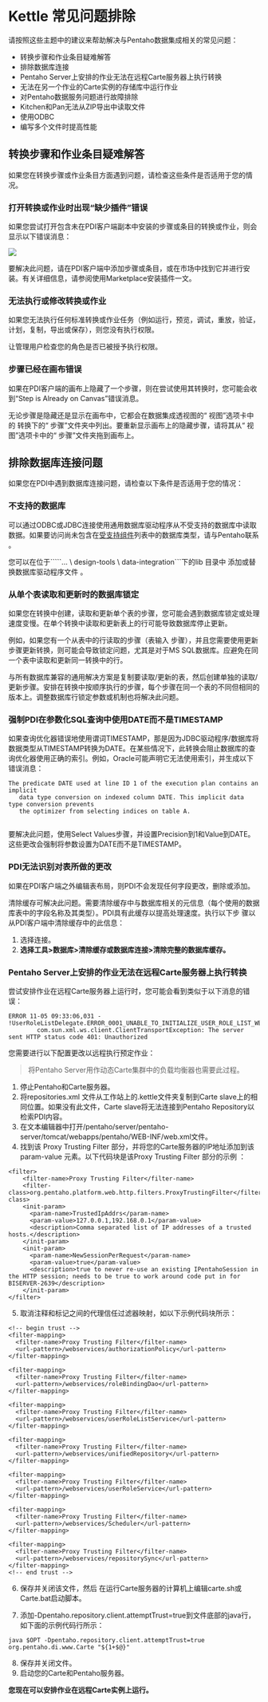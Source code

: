 # Kettle 常见问题排除

请按照这些主题中的建议来帮助解决与Pentaho数据集成相关的常见问题：

- 转换步骤和作业条目疑难解答
- 排除数据库连接
- Pentaho Server上安排的作业无法在远程Carte服务器上执行转换
- 无法在另一个作业的Carte实例的存储库中运行作业
- 对Pentaho数据服务问题进行故障排除
- Kitchen和Pan无法从ZIP导出中读取文件
- 使用ODBC
- 编写多个文件时提高性能

## 转换步骤和作业条目疑难解答

如果您在转换步骤或作业条目方面遇到问题，请检查这些条件是否适用于您的情况。

### 打开转换或作业时出现“缺少插件”错误

如果您尝试打开包含未在PDI客户端副本中安装的步骤或条目的转换或作业，则会显示以下错误消息：

![](/image/ssPDIMissingPlugins.png)

要解决此问题，请在PDI客户端中添加步骤或条目，或在市场中找到它并进行安装。有关详细信息，请参阅使用Marketplace安装插件一文。

### 无法执行或修改转换或作业

如果您无法执行任何标准转换或作业任务（例如运行，预览，调试，重放，验证，计划，复制，导出或保存），则您没有执行权限。

让管理用户检查您的角色是否已被授予执行权限。

### 步骤已经在画布错误

如果在PDI客户端的画布上隐藏了一个步骤，则在尝试使用其转换时，您可能会收到“Step is Already on Canvas”错误消息。

无论步骤是隐藏还是显示在画布中，它都会在数据集成透视图的“ 视图”选项卡中的  转换下的“ 步骤”文件夹中列出。要重新显示画布上的隐藏步骤，请将其从“ 视图”选项卡中的“ 步骤”文件夹拖到画布上。

## 排除数据库连接问题

如果您在PDI中遇到数据库连接问题，请检查以下条件是否适用于您的情况：

### 不支持的数据库

可以通过ODBC或JDBC连接使用通用数据库驱动程序从不受支持的数据库中读取数据。如果要访问尚未包含在[受支持组件]()列表中的数据库类型，请与Pentaho联系  。

您可以在位于`````... \ design-tools \ data-integration```下的lib 目录中  添加或替换数据库驱动程序文件  。

### 从单个表读取和更新时的数据库锁定

如果您在转换中创建，读取和更新单个表的步骤，您可能会遇到数据库锁定或处理速度变慢。在单个转换中读取和更新表上的行可能导致数据库停止更新。

例如，如果您有一个从表中的行读取的步骤（表输入  步骤），并且您需要使用更新  步骤更新转换，则可能会导致锁定问题，尤其是对于MS SQL数据库。应避免在同一个表中读取和更新同一转换中的行。

与所有数据库兼容的通用解决方案是复制要读取/更新的表，然后创建单独的读取/更新步骤。安排在转换中按顺序执行的步骤，每个步骤在同一个表的不同但相同的版本上。调整数据库行锁定参数或机制也将解决此问题。

### 强制PDI在参数化SQL查询中使用DATE而不是TIMESTAMP

如果查询优化器错误地使用谓词TIMESTAMP，那是因为JDBC驱动程序/数据库将数据类型从TIMESTAMP转换为DATE。在某些情况下，此转换会阻止数据库的查
询优化器使用正确的索引。例如，Oracle可能声明它无法使用索引，并生成以下错误消息：

```$xslt
The predicate DATE used at line ID 1 of the execution plan contains an implicit
   data type conversion on indexed column DATE. This implicit data type conversion prevents
   the optimizer from selecting indices on table A.
  
```

要解决此问题，使用Select Values步骤，并设置Precision到1和Value到DATE。这些更改会强制将参数设置为DATE而不是TIMESTAMP。

### PDI无法识别对表所做的更改

如果在PDI客户端之外编辑表布局，则PDI不会发现任何字段更改，删除或添加。

清除缓存可解决此问题。需要清除缓存中与数据库相关的元信息（每个使用的数据库表中的字段名称及其类型）。PDI具有此缓存以提高处理速度。执行以下步
骤以从PDI客户端中清除缓存中的此信息：

1. 选择连接。
2. **选择工具>数据库>清除缓存或数据库连接>清除完整的数据库缓存。**

### Pentaho Server上安排的作业无法在远程Carte服务器上执行转换

尝试安排作业在远程Carte服务器上运行时，您可能会看到类似于以下消息的错误：

```
ERROR 11-05 09:33:06,031 - !UserRoleListDelegate.ERROR_0001_UNABLE_TO_INITIALIZE_USER_ROLE_LIST_WEBSVC!
        com.sun.xml.ws.client.ClientTransportException: The server sent HTTP status code 401: Unauthorized

```

您需要进行以下配置更改以远程执行预定作业：

> 将Pentaho Server用作动态Carte集群中的负载均衡器也需要此过程。

1. 停止Pentaho和Carte服务器。
2. 将repositories.xml 文件从工作站上的.kettle文件夹复制到Carte slave上的相同位置。如果没有此文件，Carte slave将无法连接到Pentaho Repository以检索PDI内容。
3. 在文本编辑器中打开/pentaho/server/pentaho-server/tomcat/webapps/pentaho/WEB-INF/web.xml文件。
4. 找到该  Proxy Trusting Filter 部分，并将您的Carte服务器的IP地址添加到该param-value 元素。以下代码块是该Proxy Trusting Filter 部分的示例  ：

```
<filter>
    <filter-name>Proxy Trusting Filter</filter-name>
    <filter-class>org.pentaho.platform.web.http.filters.ProxyTrustingFilter</filter-class>
    <init-param>
      <param-name>TrustedIpAddrs</param-name>
      <param-value>127.0.0.1,192.168.0.1</param-value>
      <description>Comma separated list of IP addresses of a trusted hosts.</description>
    </init-param>
    <init-param>
      <param-name>NewSessionPerRequest</param-name>
      <param-value>true</param-value>
      <description>true to never re-use an existing IPentahoSession in the HTTP session; needs to be true to work around code put in for BISERVER-2639</description>
    </init-param>
</filter>
```

5. 取消注释<!-- begin trust -->和<!-- end trust -->标记之间的代理信任过滤器映射，如以下示例代码块所示：

```
<!-- begin trust --> 
<filter-mapping>
  <filter-name>Proxy Trusting Filter</filter-name>
  <url-pattern>/webservices/authorizationPolicy</url-pattern>
</filter-mapping>

<filter-mapping>
  <filter-name>Proxy Trusting Filter</filter-name>
  <url-pattern>/webservices/roleBindingDao</url-pattern>
</filter-mapping>

<filter-mapping>
  <filter-name>Proxy Trusting Filter</filter-name>
  <url-pattern>/webservices/userRoleListService</url-pattern>
</filter-mapping>

<filter-mapping>
  <filter-name>Proxy Trusting Filter</filter-name>
  <url-pattern>/webservices/unifiedRepository</url-pattern>
</filter-mapping>

<filter-mapping>
  <filter-name>Proxy Trusting Filter</filter-name>
  <url-pattern>/webservices/userRoleService</url-pattern>
</filter-mapping>

<filter-mapping>
  <filter-name>Proxy Trusting Filter</filter-name>
  <url-pattern>/webservices/Scheduler</url-pattern>
</filter-mapping>

<filter-mapping>
  <filter-name>Proxy Trusting Filter</filter-name>
  <url-pattern>/webservices/repositorySync</url-pattern>
</filter-mapping>
<!-- end trust -->
```

6. 保存并关闭该文件，然后 在运行Carte服务器的计算机上编辑carte.sh或Carte.bat启动脚本。

7. 添加-Dpentaho.repository.client.attemptTrust=true到文件底部的java行，如下面的示例代码行所示：

```
java $OPT -Dpentaho.repository.client.attemptTrust=true org.pentaho.di.www.Carte "${1+$@}"

```

8. 保存并关闭文件。
9. 启动您的Carte和Pentaho服务器。

**您现在可以安排作业在远程Carte实例上运行。**